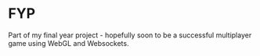 # FYP
Part of my final year project - hopefully soon to be a successful multiplayer game using WebGL and Websockets.
